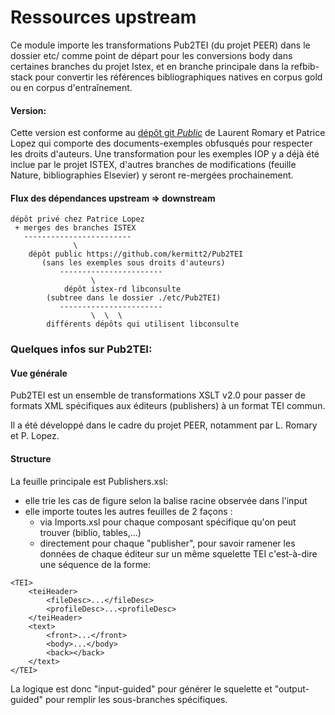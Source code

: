 Ressources upstream
====================

Ce module importe les transformations Pub2TEI (du projet PEER) dans le dossier etc/ comme point de départ pour les conversions body dans certaines branches du projet Istex, et en branche principale dans la refbib-stack pour convertir les références bibliographiques natives en corpus gold ou en corpus d'entraînement.


#### Version:
Cette version est conforme au [dépôt git *Public*](https://github.com/kermitt2/Pub2TEI) de Laurent Romary et Patrice Lopez qui comporte des documents-exemples obfusqués pour respecter les droits d'auteurs. Une transformation pour les exemples IOP y a déjà été inclue par le projet ISTEX, d'autres branches de modifications (feuille Nature, bibliographies Elsevier) y seront re-mergées prochainement.

#### Flux des dépendances upstream => downstream

```
dépôt privé chez Patrice Lopez
 + merges des branches ISTEX
   ------------------------
              \
    dépôt public https://github.com/kermitt2/Pub2TEI
       (sans les exemples sous droits d'auteurs)
           ----------------------- 
                  \
            dépôt istex-rd libconsulte
        (subtree dans le dossier ./etc/Pub2TEI)
           ----------------------- 
                  \  \  \
        différents dépôts qui utilisent libconsulte
```



### Quelques infos sur Pub2TEI:

#### Vue générale
Pub2TEI est un ensemble de transformations XSLT v2.0 pour passer de formats XML spécifiques aux éditeurs (publishers) à un format TEI commun.

Il a été développé dans le cadre du projet PEER, notamment par L. Romary et P. Lopez.



#### Structure
La feuille principale est Publishers.xsl:

 - elle trie les cas de figure selon la balise racine observée dans l'input
 - elle importe toutes les autres feuilles de 2 façons :
    - via Imports.xsl pour chaque composant spécifique qu'on peut trouver (biblio, tables,...)
    - directement pour chaque "publisher", pour savoir ramener les données de chaque 
      éditeur sur un même squelette TEI c'est-à-dire une séquence de la forme:
```
<TEI>
    <teiHeader>
        <fileDesc>...</fileDesc>
        <profileDesc>...<profileDesc>
    </teiHeader>
    <text>
        <front>...</front>
        <body>...</body>
        <back></back>
    </text>
</TEI>
```

La logique est donc "input-guided" pour générer le squelette et 
"output-guided" pour remplir les sous-branches spécifiques.

